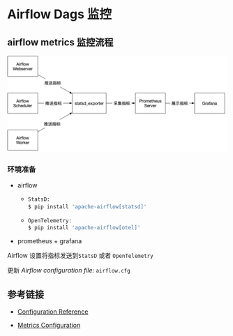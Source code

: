 # Airflow Dags 监控

## airflow metrics 监控流程

![image-20240825210125725](assets/监控/image-20240825210125725.png)

### 环境准备

- airflow 
  - ```bash
    StatsD:  
    $ pip install 'apache-airflow[statsd]'
    ```
  
  - ````bash
    OpenTelemetry: 
    $ pip install 'apache-airflow[otel]'
    ````
  
- prometheus + grafana

Airflow 设置将指标发送到`StatsD` 或者 `OpenTelemetry`

更新 _Airflow configuration file:_ `airflow.cfg` 





## 参考链接

- [Configuration Reference ](https://airflow.apache.org/docs/apache-airflow/stable/configurations-ref.html#config-metrics)

- [Metrics Configuration](https://airflow.apache.org/docs/apache-airflow/stable/administration-and-deployment/logging-monitoring/metrics.html)
